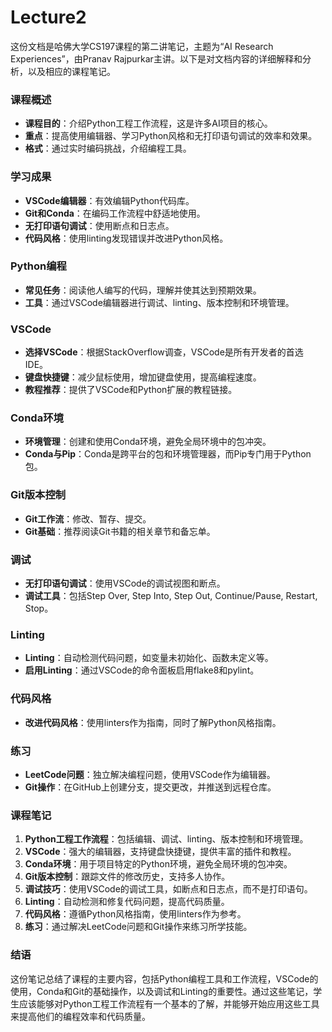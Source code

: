 # Lecture2

这份文档是哈佛大学CS197课程的第二讲笔记，主题为“AI Research Experiences”，由Pranav Rajpurkar主讲。以下是对文档内容的详细解释和分析，以及相应的课程笔记。

### 课程概述
- **课程目的**：介绍Python工程工作流程，这是许多AI项目的核心。
- **重点**：提高使用编辑器、学习Python风格和无打印语句调试的效率和效果。
- **格式**：通过实时编码挑战，介绍编程工具。

### 学习成果
- **VSCode编辑器**：有效编辑Python代码库。
- **Git和Conda**：在编码工作流程中舒适地使用。
- **无打印语句调试**：使用断点和日志点。
- **代码风格**：使用linting发现错误并改进Python风格。

### Python编程
- **常见任务**：阅读他人编写的代码，理解并使其达到预期效果。
- **工具**：通过VSCode编辑器进行调试、linting、版本控制和环境管理。

### VSCode
- **选择VSCode**：根据StackOverflow调查，VSCode是所有开发者的首选IDE。
- **键盘快捷键**：减少鼠标使用，增加键盘使用，提高编程速度。
- **教程推荐**：提供了VSCode和Python扩展的教程链接。

### Conda环境
- **环境管理**：创建和使用Conda环境，避免全局环境中的包冲突。
- **Conda与Pip**：Conda是跨平台的包和环境管理器，而Pip专门用于Python包。

### Git版本控制
- **Git工作流**：修改、暂存、提交。
- **Git基础**：推荐阅读Git书籍的相关章节和备忘单。

### 调试
- **无打印语句调试**：使用VSCode的调试视图和断点。
- **调试工具**：包括Step Over, Step Into, Step Out, Continue/Pause, Restart, Stop。

### Linting
- **Linting**：自动检测代码问题，如变量未初始化、函数未定义等。
- **启用Linting**：通过VSCode的命令面板启用flake8和pylint。

### 代码风格
- **改进代码风格**：使用linters作为指南，同时了解Python风格指南。

### 练习
- **LeetCode问题**：独立解决编程问题，使用VSCode作为编辑器。
- **Git操作**：在GitHub上创建分支，提交更改，并推送到远程仓库。

### 课程笔记
1. **Python工程工作流程**：包括编辑、调试、linting、版本控制和环境管理。
2. **VSCode**：强大的编辑器，支持键盘快捷键，提供丰富的插件和教程。
3. **Conda环境**：用于项目特定的Python环境，避免全局环境的包冲突。
4. **Git版本控制**：跟踪文件的修改历史，支持多人协作。
5. **调试技巧**：使用VSCode的调试工具，如断点和日志点，而不是打印语句。
6. **Linting**：自动检测和修复代码问题，提高代码质量。
7. **代码风格**：遵循Python风格指南，使用linters作为参考。
8. **练习**：通过解决LeetCode问题和Git操作来练习所学技能。

### 结语
这份笔记总结了课程的主要内容，包括Python编程工具和工作流程，VSCode的使用，Conda和Git的基础操作，以及调试和Linting的重要性。通过这些笔记，学生应该能够对Python工程工作流程有一个基本的了解，并能够开始应用这些工具来提高他们的编程效率和代码质量。